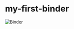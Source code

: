 # my-first-binder
[![Binder](https://mybinder.org/badge_logo.svg)](https://mybinder.org/v2/gh/HennerM/my-first-binder/master)
